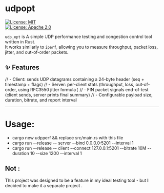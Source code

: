 # udpopt

[![License: MIT](https://img.shields.io/badge/License-MIT-blue.svg)](LICENSE-MIT)  
[![License: Apache 2.0](https://img.shields.io/badge/License-Apache%202.0-blue.svg)](LICENSE-APACHE)

`udp_opt` is A simple UDP performance testing and congestion control tool written in Rust.  
It works similarly to `iperf`, allowing you to measure throughput, packet loss, jitter, and out-of-order packets.



## ✨ Features

// - Client: sends UDP datagrams containing a 24-byte header (seq + timestamp + flags)
// - Server: per-client stats (throughput, loss, out-of-order, using  RFC3550 jitter formula )
// - FIN packet signals end-of-test (client sends, server prints final summary)
// - Configurable payload size, duration, bitrate, and report interval 

---
#  Usage:
- cargo new udpperf && replace src/main.rs with this file
-  cargo run --release -- server --bind 0.0.0.0:5201 --interval 1
-  cargo run --release -- client --connect 127.0.0.1:5201 --bitrate 10M --duration 10 --size 1200 --interval 1


## Not : 
 This project was designed to be a feature in my ideal testing tool - but I decided to make it a separate project .



